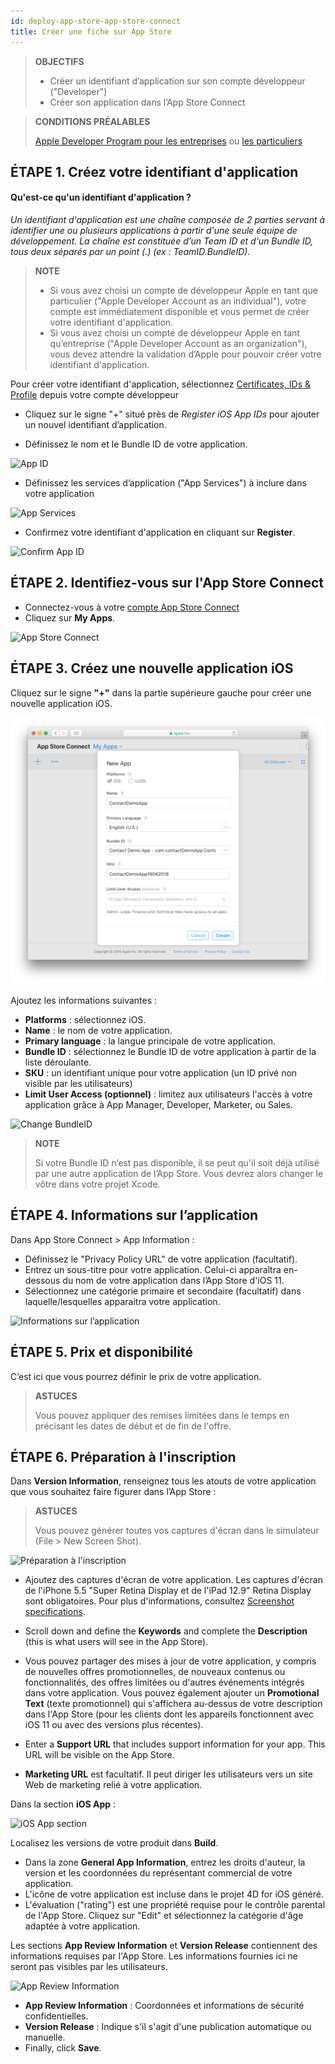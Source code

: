 ```yaml
---
id: deploy-app-store-app-store-connect
title: Créer une fiche sur App Store
---
```


> **OBJECTIFS**
> 
> * Créer un identifiant d’application sur son compte développeur ("Developer")
> * Créer son application dans l’App Store Connect


> **CONDITIONS PRÉALABLES**
> 
> [Apple Developer Program pour les entreprises](register-apple-developer-program-organization.html) ou [les particuliers](register-apple-developer-program-individual.html)


## ÉTAPE 1. Créez votre identifiant d'application

#### Qu'est-ce qu'un identifiant d'application ?

*Un identifiant d'application est une chaîne composée de 2 parties servant à identifier une ou plusieurs applications à partir d'une seule équipe de développement. La chaîne est constituée d’un Team ID et d'un Bundle ID, tous deux séparés par un point (.) (ex : TeamID.BundleID).*

> **NOTE**
> 
> * Si vous avez choisi un compte de développeur Apple en tant que particulier ("Apple Developer Account as an individual"), votre compte est immédiatement disponible et vous permet de créer votre identifiant d'application.
> * Si vous avez choisi un compte de développeur Apple en tant qu’entreprise ("Apple Developer Account as an organization"), vous devez attendre la validation d’Apple pour pouvoir créer votre identifiant d'application.


Pour créer votre identifiant d'application, sélectionnez [Certificates, IDs & Profile](https://developer.apple.com/account/ios/identifier/bundle) depuis votre compte développeur

* Cliquez sur le signe "+" situé près de *Register iOS App IDs* pour ajouter un nouvel identifiant d’application.

* Définissez le nom et le Bundle ID de votre application.

![App ID](assets/en/deploy-app-store/Developer-account-App-ID.png)

* Définissez les services d’application ("App Services") à inclure dans votre application

![App Services](assets/en/deploy-app-store/App-Services-to-include.png)

* Confirmez votre identifiant d'application en cliquant sur **Register**.

![Confirm App ID](assets/en/deploy-app-store/Confirm-App-ID.png)

## ÉTAPE 2. Identifiez-vous sur l'App Store Connect

* Connectez-vous à votre [compte App Store Connect](https://appstoreconnect.apple.com)
* Cliquez sur **My Apps**.

![App Store Connect](assets/en/deploy-app-store/App-Store-Connect-home-page.png)

## ÉTAPE 3. Créez une nouvelle application iOS

Cliquez sur le signe **"+"** dans la partie supérieure gauche pour créer une nouvelle application iOS.

![Créez une nouvelle application iOS](assets/deploy-app-store/Create-new-iOS-App.png)

Ajoutez les informations suivantes :

* **Platforms** : sélectionnez iOS.
* **Name** : le nom de votre application.
* **Primary language** : la langue principale de votre application.
* **Bundle ID** : sélectionnez le Bundle ID de votre application à partir de la liste déroulante.
* **SKU** : un identifiant unique pour votre application (un ID privé non visible par les utilisateurs)
* **Limit User Access (optionnel)** : limitez aux utilisateurs l'accès à votre application grâce à App Manager, Developer, Marketer, ou Sales.

![Change BundleID](assets/en/deploy-app-store/Change-BundleID-Xcode-Project.png)

> **NOTE**
> 
> Si votre Bundle ID n’est pas disponible, il se peut qu'il soit déjà utilisé par une autre application de l’App Store. Vous devrez alors changer le vôtre dans votre projet Xcode.

## ÉTAPE 4. Informations sur l’application

Dans App Store Connect > App Information :

* Définissez le "Privacy Policy URL" de votre application (facultatif).
* Entrez un sous-titre pour votre application. Celui-ci apparaîtra en-dessous du nom de votre application dans l’App Store d'iOS 11.
* Sélectionnez une catégorie primaire et secondaire (facultatif) dans laquelle/lesquelles apparaitra votre application.

![Informations sur l’application](assets/en/deploy-app-store/App-Store-Connect-app-information.png)

## ÉTAPE 5. Prix et disponibilité

C’est ici que vous pourrez définir le prix de votre application.

> **ASTUCES**
> 
> Vous pouvez appliquer des remises limitées dans le temps en précisant les dates de début et de fin de l'offre.


## ÉTAPE 6. Préparation à l'inscription

Dans **Version Information**, renseignez tous les atouts de votre application que vous souhaitez faire figurer dans l’App Store :

> **ASTUCES**
> 
> Vous pouvez générer toutes vos captures d'écran dans le simulateur (File > New Screen Shot).

![Préparation à l'inscription](assets/en/deploy-app-store/Prepare-for-submission-screenshot-description.png)

* Ajoutez des captures d'écran de votre application. Les captures d'écran de l'iPhone 5.5 "Super Retina Display et de l'iPad 12.9" Retina Display sont obligatoires. Pour plus d'informations, consultez [Screenshot specifications](https://help.apple.com/app-store-connect/#/devd274dd925).

* Scroll down and define the **Keywords** and complete the **Description** (this is what users will see in the App Store).
* Vous pouvez partager des mises à jour de votre application, y compris de nouvelles offres promotionnelles, de nouveaux contenus ou fonctionnalités, des offres limitées ou d'autres événements intégrés dans votre application. Vous pouvez également ajouter un **Promotional Text** (texte promotionnel) qui s'affichera au-dessus de votre description dans l'App Store (pour les clients dont les appareils fonctionnent avec iOS 11 ou avec des versions plus récentes).
* Enter a **Support URL** that includes support information for your app. This URL will be visible on the App Store.
* **Marketing URL** est facultatif. Il peut diriger les utilisateurs vers un site Web de marketing relié à votre application.

Dans la section **iOS App** :

![iOS App section](assets/en/deploy-app-store/Prepare-for-submission-build-icon.png)

Localisez les versions de votre produit dans **Build**.

* Dans la zone **General App Information**, entrez les droits d'auteur, la version et les coordonnées du représentant commercial de votre application.
* L'icône de votre application est incluse dans le projet 4D for iOS généré.
* L'évaluation ("rating") est une propriété requise pour le contrôle parental de l'App Store. Cliquez sur "Edit" et sélectionnez la catégorie d'âge adaptée à votre application.

Les sections **App Review Information** et **Version Release** contiennent des informations requises par l'App Store. Les informations fournies ici ne seront pas visibles par les utilisateurs.

![App Review Information](assets/en/deploy-app-store/Prepare-for-submission-review-information.png)

* **App Review Information** : Coordonnées et informations de sécurité confidentielles.
* **Version Release** : Indique s'il s'agit d'une publication automatique ou manuelle.
* Finally, click **Save**.
